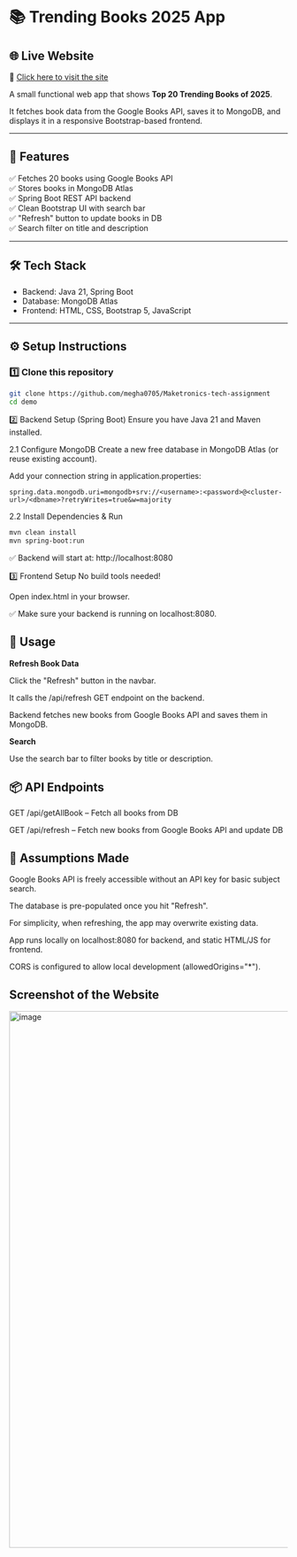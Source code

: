 # 📚 Trending Books 2025 App

## 🌐 Live Website

🔗 [Click here to visit the site](https://topbooklist-2.onrender.com/)

A small functional web app that shows **Top 20 Trending Books of 2025**.  

It fetches book data from the Google Books API, saves it to MongoDB, and displays it in a responsive Bootstrap-based frontend.

---

## 🎯 Features

✅ Fetches 20 books using Google Books API  
✅ Stores books in MongoDB Atlas  
✅ Spring Boot REST API backend  
✅ Clean Bootstrap UI with search bar  
✅ "Refresh" button to update books in DB  
✅ Search filter on title and description  

---

## 🛠️ Tech Stack

- Backend: Java 21, Spring Boot  
- Database: MongoDB Atlas  
- Frontend: HTML, CSS, Bootstrap 5, JavaScript  

---

## ⚙️ Setup Instructions

### 1️⃣ Clone this repository

```bash
git clone https://github.com/megha0705/Maketronics-tech-assignment
cd demo
```
2️⃣ Backend Setup (Spring Boot)
Ensure you have Java 21 and Maven installed.

2.1 Configure MongoDB
Create a new free database in MongoDB Atlas (or reuse existing account).

Add your connection string in application.properties:
```properties
spring.data.mongodb.uri=mongodb+srv://<username>:<password>@<cluster-url>/<dbname>?retryWrites=true&w=majority
```

2.2 Install Dependencies & Run
```bash
mvn clean install
mvn spring-boot:run
```
✅ Backend will start at: http://localhost:8080

3️⃣ Frontend Setup
No build tools needed!

Open index.html in your browser.

✅ Make sure your backend is running on localhost:8080.

## 🚀 Usage
**Refresh Book Data**

Click the "Refresh" button in the navbar.

It calls the /api/refresh GET endpoint on the backend.

Backend fetches new books from Google Books API and saves them in MongoDB.

**Search**

Use the search bar to filter books by title or description.

## 📦 API Endpoints
GET /api/getAllBook – Fetch all books from DB

GET /api/refresh – Fetch new books from Google Books API and update DB

## 💭 Assumptions Made
Google Books API is freely accessible without an API key for basic subject search.

The database is pre-populated once you hit "Refresh".

For simplicity, when refreshing, the app may overwrite existing data.

App runs locally on localhost:8080 for backend, and static HTML/JS for frontend.

CORS is configured to allow local development (allowedOrigins="*").
## Screenshot of the Website

<img width="1906" height="970" alt="image" src="https://github.com/user-attachments/assets/ec797d2e-19f7-49c1-a7cd-f8af02e4a735" />
